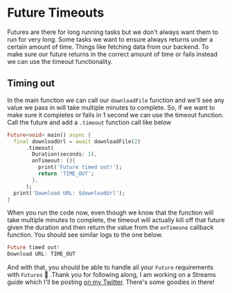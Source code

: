 # Future Timeouts

Futures are there for long running tasks but we don't always want them to run for very long. Some tasks we want to ensure always returns under a certain amount of time. Things like fetching data from our backend. To make sure our future returns in the correct amount of time or fails instead we can use the timeout functionality. 

## Timing out

In the main function we can call our `downloadFile` function and we'll see any value we pass in will take multiple minutes to complete. So, if we want to make sure it completes or fails in 1 second we can use the timeout function. Call the future and add a `.timeout` function call like below

```dart
Future<void> main() async {
  final downloadUrl = await downloadFile(2)
      .timeout(
        Duration(seconds: 1), 
        onTimeout: (){
          print('Future timed out!');
          return 'TIME_OUT';
        },
      );
  print('Download URL: $downloadUrl');
}
```

When you run the code now, even though we know that the function will take multiple minutes to complete, the timeout will actually kill off that future given the duration and then return the value from the `onTimeone` callback function. You should see similar logs to the one below.

```dart
Future timed out!
Download URL: TIME_OUT
```

And with that, you should be able to handle all your `Future` requirements with `Futures` 🙈 .Thank you for following along, I am working on a Streams guide which I'll be posting [on my Twitter](https://twitter.com/filledstacks). There's some goodies in there!
